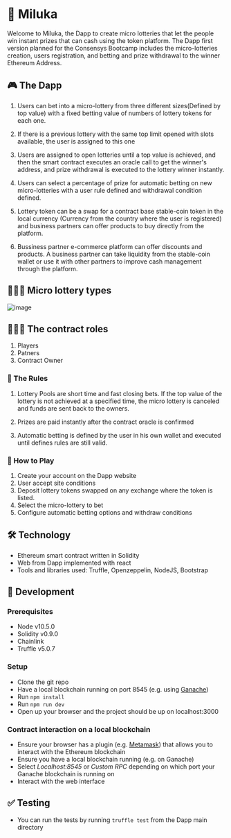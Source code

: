 # :star2: Miluka

Welcome to Miluka, the Dapp to create micro lotteries that let the people win instant prizes that can cash using the token platform. The Dapp first version planned for the Consensys Bootcamp includes the micro-lotteries creation, users registration, and betting and prize withdrawal to the winner Ethereum Address.

## 🎮 The Dapp

1) Users can bet into a micro-lottery from three different sizes(Defined by top value) with a fixed betting value of numbers of lottery tokens for each one.

2) If there is a previous lottery with the same top limit opened with slots available, the user is assigned to this one

3) Users are assigned to open lotteries until a top value is achieved, and then the smart contract executes an oracle call to get the winner's address, and prize withdrawal is executed to the lottery winner instantly.

4) Users can select a percentage of prize for automatic betting on new micro-lotteries with a user rule defined and withdrawal condition defined.

5) Lottery token can be a swap for a contract base stable-coin token in the local currency (Currency from the country where the user is registered) and business partners can offer products to buy directly from the platform.

6) Bussiness partner e-commerce platform can offer discounts and products. A business partner can take liquidity from the stable-coin wallet or use it with other partners to improve cash management through the platform.

## 👩🏻‍💻 Micro lottery types

![image](https://user-images.githubusercontent.com/33405407/134859139-12670214-1344-4ef5-a3ef-1ccfaf69a634.png)


## 👩🏻‍💻 The contract roles

1. Players
2. Patners
3. Contract Owner

### 📜 The Rules

1) Lottery Pools are short time and fast closing bets. If the top value of the lottery is not achieved at a specified time, the micro lottery is canceled and funds are sent back to the owners.

2) Prizes are paid instantly after the contract oracle is confirmed

3) Automatic betting is defined by the user in his own wallet and executed until defines rules are still valid.


### 📖 How to Play

1) Create your account on the Dapp website
2) User accept site conditions
3) Deposit lottery tokens swapped on any exchange where the token is listed.
4) Select the micro-lottery to bet
5) Configure automatic betting options and withdraw conditions

## 🛠 Technology

- Ethereum smart contract written in Solidity
- Web from Dapp implemented with react
- Tools and libraries used: Truffle, Openzeppelin, NodeJS, Bootstrap

## 🚀‍ Development

### Prerequisites
- Node v10.5.0
- Solidity v0.9.0
- Chainlink
- Truffle v5.0.7

### Setup
- Clone the git repo  
- Have a local blockchain running on port 8545 (e.g. using [Ganache](https://www.trufflesuite.com/ganache))
- Run `npm install`
- Run `npm run dev`
- Open up your browser and the project should be up on localhost:3000

### Contract interaction on a local blockchain
- Ensure your browser has a plugin (e.g. [Metamask](https://metamask.io/)) that allows you to interact with the Ethereum blockchain
- Ensure you have a local blockchain running (e.g. on Ganache)
- Select *Localhost:8545* or *Custom RPC* depending on which port your Ganache blockchain is running on
- Interact with the web interface

## ✅ Testing
- You can run the tests by running `truffle test` from the Dapp main directory
